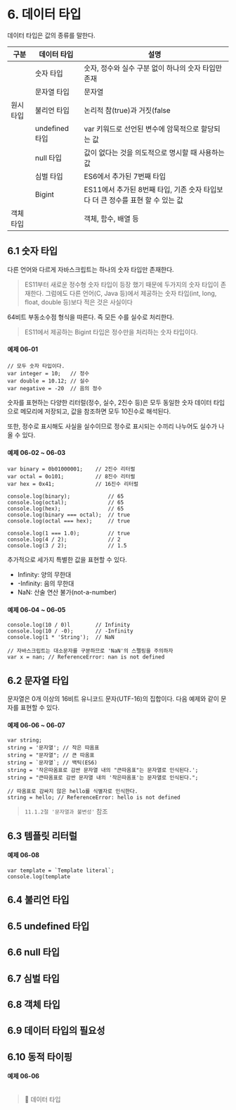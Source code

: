 # 6. 데이터 타입
데이터 타입은 값의 종류를 말한다.

|구분|데이터 타입| 설명|
|---|---|---|
| |숫자 타입|숫자, 정수와 실수 구분 없이 하나의 숫자 타입만 존재|
| |문자열 타입|문자열|
|원시타입|불리언 타입|논리적 참(true)과 거짓(false|
| |undefined 타입|var 키워드로 선언된 변수에 암묵적으로 할당되는 값|
| |null 타입|값이 없다는 것을 의도적으로 명시할 때 사용하는 값|
| |심벌 타입|ES6에서 추가된 7번째 타입|
| |Bigint|ES11에서 추가된 8번째 타입, 기존 숫자 타입보다 더 큰 정수를 표현 할 수 있는 값|
|객체타입|  |객체, 함수, 배열 등|

## 6.1 숫자 타입
다른 언어와 다르게 자바스크립트는 하나의 숫자 타입만 존재한다.
> ES11부터 새로운 정수형 숫자 타입이 등장 했기 때문에 두가지의 숫자 타입이 존재한다.
> 그럼에도 다른 언어(C, Java 등)에서 제공하는 숫자 타입(int, long, float, double 등)보다 
> 적은 것은 사실이다 

64비트 부동소수점 형식을 따른다. 즉 모든 수를 실수로 처리한다.
> ES11에서 제공하는 Bigint 타입은 정수만을 처리하는 숫자 타입이다.
#### 예제 06-01
```
// 모두 숫자 타입이다.
var integer = 10;   // 정수
var double = 10.12; // 실수
var negative = -20  // 음의 정수
```

숫자를 표현하는 다양한 리터럴(정수, 실수, 2진수 등)은 
모두 동일한 숫자 데이터 타입으로 메모리에 저장되고,
값을 참조하면 모두 10진수로 해석된다.

또한, 정수로 표시해도 사실을 실수이므로 
정수로 표시되는 수끼리 나누어도 실수가 나올 수 있다.
#### 예제 06-02 ~ 06-03
```
var binary = 0b01000001;    // 2진수 리터럴
var octal = 0o101;          // 8진수 리터럴
var hex = 0x41;             // 16진수 리터럴

console.log(binary);            // 65
console.log(octal);             // 65
console.log(hex);               // 65
console.log(binary === octal);  // true
console.log(octal === hex);     // true

console.log(1 === 1.0);         // true
console.log(4 / 2);             // 2
console.log(3 / 2);             // 1.5
```

추가적으로 세가지 특별한 값을 표현할 수 있다.
- Infinity: 양의 무한대
- -Infinity: 음의 무한대
- NaN: 산술 연산 불가(not-a-number)

#### 예제 06-04 ~ 06-05
```
console.log(10 / 0)l        // Infinity
console.log(10 / -0);       // -Infinity
console.log(1 * 'String');  // NaN

// 자바스크립트는 대소문자를 구분하므로 'NaN'의 스펠링을 주의하자
var x = nan; // ReferenceError: nan is not defined
```

## 6.2 문자열 타입
문자열은 0개 이상의 16비트 유니코드 문자(UTF-16)의 집합이다.
다음 예제와 같이 문자를 표현할 수 있다.

#### 예제 06-06 ~ 06-07
```
var string;
string = '문자열'; // 작은 따옴표
string = "문자열"; // 큰 따옴표
string = `문자열`; // 백틱(ES6)
string = '작은따옴표로 감싼 문자열 내의 "큰따옴표"는 문자열로 인식된다.';
string = "큰따옴표로 감싼 문자열 내의 '작은따옴표'는 문자열로 인식된다.";

// 따옴표로 감싸지 않은 hello를 식별자로 인식한다.
string = hello; // ReferenceError: hello is not defined
```

> 
> `11.1.2절 '문자열과 불변성'` 참조

## 6.3 템플릿 리터럴

#### 예제 06-08
```
var template = `Template literal`;
console.log(template
```

## 6.4 불리언 타입
## 6.5 undefined 타입
## 6.6 null 타입
## 6.7 심벌 타입
## 6.8 객체 타입
## 6.9 데이터 타입의 필요성
## 6.10 동적 타이핑

#### 예제 06-06
```
```

> 📝 데이터 타입 <br>
